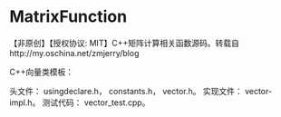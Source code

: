 # MatrixFunction
【非原创】【授权协议: MIT】C++矩阵计算相关函数源码。转载自http://my.oschina.net/zmjerry/blog

C++向量类模板：

头文件：
usingdeclare.h，
constants.h，
vector.h。
实现文件：
vector-impl.h。
测试代码：
vector_test.cpp。
